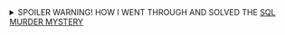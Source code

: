 <details>
  <summary>SPOILER WARNING! HOW I WENT THROUGH AND SOLVED THE <a href="https://mystery.knightlab.com">SQL MURDER MYSTERY</a></summary>
  
  
A crime has taken place and the detective needs your help. The detective gave you the crime scene report, but you somehow lost it. You vaguely remember that the crime was a **​murder​** that occurred sometime on ​**Jan.15, 2018​** and that it took place in ​**SQL City​**. Start by retrieving the corresponding crime scene report from the police department’s database.


#### Vendo o registro do assassinato criado
```sql
Select * from 'crime_scene_report'
where date='20180115' and type='murder' and city='SQL City'
```
![[Pasted image 20250331100113.png]]

#### Procurando a primeira testemunha
```sql
select * from 'person'
where address_street_name='Northwestern Dr'
order by address_number DESC
limit 1
```
![[Pasted image 20250331100242.png]]

#### Vendo o que a primeira testemunha disse
```sql
select * from 'interview' 
where person_id=14887
```
![[Pasted image 20250331100403.png]]

#### Procurando pessoas que possuem adesão ao Get Fit Now Gym
```sql
select * from 'get_fit_now_member'
where membership_status='gold' and INSTR(id, '48Z')
```
![[Pasted image 20250331100659.png]]

#### Vendo se qualquer um dos dois havia feito check-in no dia (ver se algum deles tinha um alibi)
```sql
select * from 'get_fit_now_check_in'
where INSTR(membership_id, '48Z')
```
![[Pasted image 20250331101414.png]]

```sql
select * from 'person'
where name in ('Joe Germuska','Jeremy Bowers')
```
![[Pasted image 20250331102629.png]]

```sql
select * from 'facebook_event_checkin'
where person_id in (28819, 67318)
```
![[Pasted image 20250331102744.png]]
*Jeremy Bowers tem um check-in na noite do crime*

#### Verificando registro de carros por carteiras de habilitação
```sql
select * from 'drivers_license'
where instr(plate_number, 'H42W')
```
![[Pasted image 20250331103032.png]]
*O segundo registro é o de Jeremy Bowers*
#### Verificando renda dos suspeitos
```sql
select * from 'income'
where ssn in (138909730, 871539279)
```
![[Pasted image 20250331103402.png]]
*sem registro da renda de Joe Germuska*

#### Vendo se ocorreu interrogação com Jeremy Bowers
```sql
select * from 'interview'
where person_id=67318
```
![[Pasted image 20250331103821.png]]
*Ao que da a entender o carro realmente era dele e a bolsa também, mas ele não cometeu o crime*

#### Encontrando a mulher descrita
```sqlite
select * from 'drivers_license'
where (height between 65 and 67) and hair_color='red' and gender='female' and car_make='Tesla'
```
![[Pasted image 20250331105838.png]]

*Vendo quais pessoas visitaram o concerto 3 vezes em dezembro*
```sql
select person_id, count(*) as visits from 'facebook_event_checkin'
where event_name='SQL Symphony Concert' and instr(date, '201712') 
group by person_id having visits > 2
```
![[Pasted image 20250331105047.png]]

```sql
select * from 'person'
where id in (24556,99716)
```
![[Pasted image 20250331105036.png]]

#### Verificando se informações batem sobre Mirando Priestly
```sql
select * from 'income'
where ssn=987756388
```
![[Pasted image 20250331105335.png]]
*Ela possui muito dinheiro* ✅
```sql
select * from 'drivers_license'
where id=202298
```
![[Pasted image 20250331110050.png]]
*Ela dirige um Tesla Model S e tem a altura certa* ✅
![[Pasted image 20250331105047.png]]
*Ela foi ao concerto 3 vezes* ✅

#### Verificando a segunda testemunha
```sql
select * from 'person'
where instr(name, 'Annabel') and address_street_name='Franklin Ave'
```
![[Pasted image 20250331111003.png]]

#### Verificando o que Annabel disse no interrogatório
```sql
select * from 'interview'
where person_id=16371
```
![[Pasted image 20250331111054.png]]

#### Vendo quais pessoas treinaram na data de 9 de Janeiro de 2018
```sql
select * from 'get_fit_now_check_in'
where check_in_date='20180109'
```
![[Pasted image 20250331111416.png]]
*Ambos Joe Germuska quanto Jeremy Bowers possuem check-in no dia*

Evidencias apontam cada vez mais para Jeremy Bowers

### Solução final: Miranda Priestly contratou Jeremy Bowers para realizar o assassinato
![[Pasted image 20250331112037.png]]
  
  ```java
  System.out.print("Hello World");
